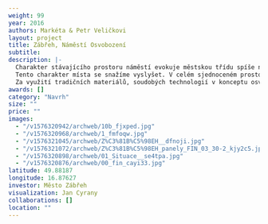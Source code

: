 ```yaml
---
weight: 99
year: 2016
authors: Markéta & Petr Veličkovi
layout: project
title: Zábřeh, Náměstí Osvobození
subtitle:
description: |-
  Charakter stávajícího prostoru náměstí evokuje městskou třídu spíše než náměstí ve smyslu centra.
  Tento charakter místa se snažíme vyslyšet. V celém sjednoceném prostoru uchováváme parametry pohodlných a bezpečných provozů. Centrální část je interiérem pro svobodný pohyb či pobyt pěších. Okolní partery v blízkosti gymnázia a městského úřadu nejsou odtrženy dnešní dimenzí dopravy a nahodilou strukturou vegetace a zpevněných ploch. Stejně tak nám jde o zobytnění ulice Žižkova.
  Za využití tradičních materiálů, soudobých technologií v konceptu osvětlení a promyšlení funkčních vazeb a pohybu jednotlivých uživatelů prostoru (chodců, cyklistů a řidičů) se snažíme vytvořit autentický prostor, který v rámci požadavků klienta bude maximálně užitný, reprezentativní, trvanlivý. Výtvarné prvky vody jsou v návrhu užity s odkazem na historii a vývoj tohoto místa.
awards: []
category: "Navrh"
size: ""
price: ""
images:
  - "/v1576320942/archweb/10b_fjxped.jpg"
  - "/v1576320968/archweb/1_fmfoqw.jpg"
  - "/v1576321045/archweb/Z%C3%81B%C5%98EH__dfnoji.jpg"
  - "/v1576321072/archweb/Z%C3%81B%C5%98EH_panely_FIN_03_30-2_kjy2c5.jpg"
  - "/v1576320898/archweb/01_Situace__se4tpa.jpg"
  - "/v1576320876/archweb/00_fin_cayi33.jpg"
latitude: 49.88187
longitude: 16.87627
investor: Město Zábřeh
visualization: Jan Cyrany
collaborations: []
location: ""
---
```

